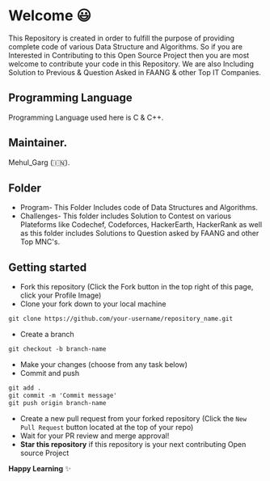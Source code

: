 # Welcome 😃

This Repository is created in order to fulfill the purpose of providing complete code of various Data Structure and Algorithms. So if you are Interested in Contributing to this Open Source Project then you are most welcome to contribute your code in this Repository.
We are also Including Solution to Previous & Question Asked in FAANG & other Top IT Companies.

## Programming Language

Programming Language used here is C & C++.

## Maintainer.
Mehul_Garg (🇮🇳).

## Folder
* Program- This Folder Includes code of Data Structures and Algorithms.
* Challenges- This folder includes Solution to Contest on various Plateforms like Codechef, Codeforces, HackerEarth, HackerRank as well as this folder includes Solutions to Question asked by FAANG and other Top MNC's.

## Getting started
* Fork this repository (Click the Fork button in the top right of this page, click your Profile Image)
* Clone your fork down to your local machine

```markdown
git clone https://github.com/your-username/repository_name.git
```

* Create a branch

```markdown
git checkout -b branch-name
```

* Make your changes (choose from any task below)
* Commit and push

```markdown
git add .
git commit -m 'Commit message'
git push origin branch-name
```

* Create a new pull request from your forked repository (Click the `New Pull Request` button located at the top of your repo)
* Wait for your PR review and merge approval!
* __Star this repository__ if this repository is your next contributing Open source Project 

__Happy Learning__ ✨
